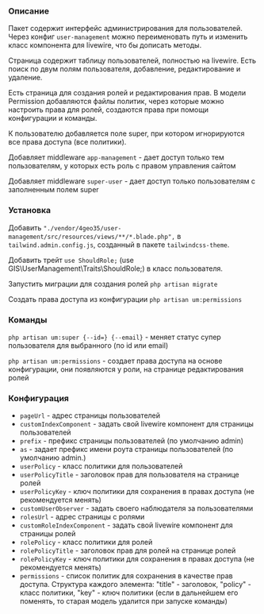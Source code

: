 ### Описание

Пакет содержит интерфейс администрирования для пользователей. Через конфиг `user-management` можно переименовать путь и изменить класс компонента для livewire, что бы дописать методы.

Страница содержит таблицу пользователей, полностью на livewire. Есть поиск по двум полям пользователя, добавление, редактирование и удаление.

Есть страница для создания ролей и редактирования прав. В модели Permission добавляются файлы политик, через которые можно настроить права для ролей, создаются права при помощи конфигурации и команды.

К пользователю добавляется поле super, при котором игнорируются все права доступа (все политики).

Добавляет middleware `app-management` - дает доступ только тем пользователям, у которых есть роль с правом управления сайтом

Добавляет middleware `super-user` - дает доступ только пользователям с заполненным полем super

### Установка

Добавить `"./vendor/4geo35/user-management/src/resources/views/**/*.blade.php",` в `tailwind.admin.config.js`, созданный в пакете `tailwindcss-theme`.

Добавить трейт `use ShouldRole;` (use GIS\UserManagement\Traits\ShouldRole;) в класс пользователя.

Запустить миграции для создания ролей `php artisan migrate`

Создать права доступа из конфигурации `php artisan um:permissions`

### Команды

`php artisan um:super {--id=} {--email}` - меняет статус супер пользователя для выбранного (по id или email)

`php artisan um:permissions` - создает права доступа на основе конфигурации, они появляются у роли, на странице редактирования ролей

### Конфигурация

- `pageUrl` - адрес страницы пользователей
- `customIndexComponent` - задать свой livewire компонент для страницы пользователей
- `prefix` - префикс страницы пользователей (по умолчанию admin)
- `as` - задает префикс имени роута страницы пользователей (по умолчанию admin.)
- `userPolicy` - класс политики для пользователей
- `userPolicyTitle` - заголовок прав для пользователя на странице ролей
- `userPolicyKey` - ключ политики для сохранения в правах доступа (не рекомендуется менять)
- `customUserObserver` - задать своего наблюдателя за пользователями
- `rolesUrl` - адрес страницы с ролями
- `customRoleIndexComponent` - задать свой livewire компонент для страницы ролей
- `rolePolicy` - класс политики для ролей
- `rolePolicyTitle` - заголовок прав для ролей на странице ролей
- `rolePolicyKey` - ключ политики для сохранения в правах доступа (не рекомендуется менять)
- `permissions` - список политик для сохранения в качестве прав доступа. Структура каждого элемента: "title" - заголовок, "policy" - класс политики, "key" - ключ политики (если в дальнейшем его поменять, то старая модель удалится при запуске команды)
